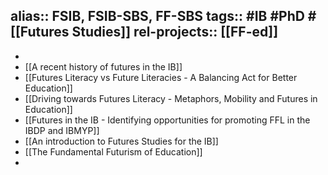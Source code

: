 alias:: FSIB, FSIB-SBS, FF-SBS
tags:: #IB #PhD #[[Futures Studies]]
rel-projects:: [[FF-ed]]
-
-
- [[A recent history of futures in the IB]]
- [[Futures Literacy vs Future Literacies - A Balancing Act for Better Education]]
- [[Driving towards Futures Literacy - Metaphors, Mobility and Futures in Education]]
- [[Futures in the IB - Identifying opportunities for promoting FFL in the IBDP and IBMYP]]
- [[An introduction to Futures Studies for the IB]]
- [[The Fundamental Futurism of Education]]
-